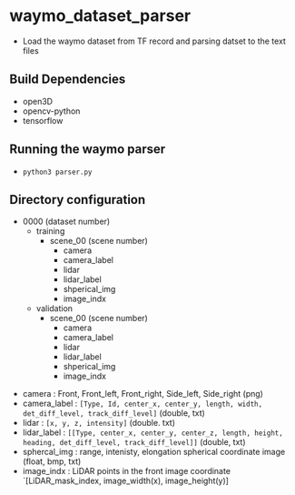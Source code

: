# waymo_dataset_parser
* Load the waymo dataset from TF record and parsing datset to the text files

## Build Dependencies
* open3D
* opencv-python
* tensorflow

## Running the waymo parser 
* `python3 parser.py`

## Directory configuration
- 0000 (dataset number)
    - training
        - scene_00 (scene number)
            - camera
            - camera_label
            - lidar
            - lidar_label
            - shperical_img
            - image_indx
    - validation
        - scene_00 (scene number)
            - camera
            - camera_label
            - lidar
            - lidar_label
            - shperical_img
            - image_indx

* camera : Front, Front_left, Front_right, Side_left, Side_right (png)
* camera_label : `[Type, Id, center_x, center_y, length, width, det_diff_level, track_diff_level]` (double, txt)
* lidar : `[x, y, z, intensity]` (double. txt)
* lidar_label : `[[Type, center_x, center_y, center_z, length, height, heading, det_diff_level, track_diff_level]]` (double, txt)
* sphercal_img : range, intenisty, elongation spherical coordinate image (float, bmp, txt)
* image_indx : LiDAR points in the front image coordinate `[LiDAR_mask_index, image_width(x), image_height(y)]